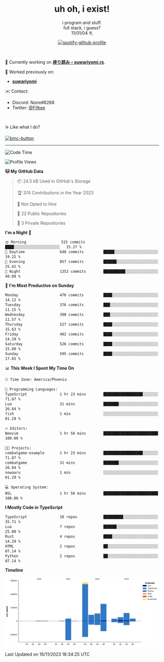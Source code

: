 <!--
**Nowaaru/nowaaru** is a ✨ _special_ ✨ repository because its `README.md` (this file) appears on your GitHub profile.

Here are some ideas to get you started:

- 🔭 I’m currently working on ...
- 🌱 I’m currently learning ...
- 👯 I’m looking to collaborate on ...
- 🤔 I’m looking for help with ...
- 💬 Ask me about ...
- 📫 How to reach me: ...
- 😄 Pronouns: ...
- ⚡ Fun fact: ...
-->

<h1 align="center"> uh oh, i exist!</h1>

<p align="center">
  i program and stuff.<br/>
  full stack, i guess?<br/>
  11/01/04 ♏ 
</p>

<!--
<p align="center">
╭──────────────────────────╮<br/>
│                        <a href="https://open.spotify.com/track/5iY3ZEHlQGFosdnROBDIg7?si=d7fd7fe8c7a747a1">Lavender</a>                      │<br/>
│               <a href="https://open.spotify.com/artist/6oeSQ4qmDQ7n89Rdt6tLLn?si=2773a05ce8b94a6c"><code>Rav</code></a>, <a href="https://open.spotify.com/artist/3vxcGARzVb3sETtt0Jxp7v?si=a4d26afacb46454f"><code>Kill Bill: The Rapper</code></a>               │<br/>
│             00:29 <a href="https://www.youtube.com/watch?v=dQw4w9WgXcQ">━━⬤</a>─────── 02:19              │<br/>
╰──────────────────────────╯<br/>
</p>
-->

<div align="center">

[![spotify-github-profile](https://spotify-github-profile.vercel.app/api/view?uid=fifkee&cover_image=true&theme=novatorem&bar_color=53b14f&bar_color_cover=true)](https://spotify-github-profile.vercel.app/api/view?uid=fifkee&redirect=true)

</div>
<br />

🦀 Currently working on **[座り読み・suwariyomi.rs](https://github.com/Nowaaru/suwariyomi.rs)**.

💫 Worked previously on: 
- **[suwariyomi](https://github.com/Nowaaru/suwariyomi)**



✉️ Contact:
- Discord: Noire#8268
- Twitter: <a href=https://twitter.com/@Fifkee>@Fifkee</a>

<br />

☕ Like what I do?

<a href="https://www.buymeacoffee.com/noire">
<img width="136" alt="bmc-button" src="https://user-images.githubusercontent.com/16274568/185726271-65d08167-e68c-49b1-bc12-8813b73cf0c0.png"></a>


---

<!--START_SECTION:waka-->
![Code Time](http://img.shields.io/badge/Code%20Time-715%20hrs%2031%20mins-blue)

![Profile Views](http://img.shields.io/badge/Profile%20Views-0-blue)

**🐱 My GitHub Data** 

> 📦 24.5 kB Used in GitHub's Storage 
 > 
> 🏆 374 Contributions in the Year 2023
 > 
> 🚫 Not Opted to Hire
 > 
> 📜 22 Public Repositories 
 > 
> 🔑 3 Private Repositories 
 > 
**I'm a Night 🦉** 

```text
🌞 Morning                515 commits         ████░░░░░░░░░░░░░░░░░░░░░   15.27 % 
🌆 Daytime                648 commits         █████░░░░░░░░░░░░░░░░░░░░   19.22 % 
🌃 Evening                857 commits         ██████░░░░░░░░░░░░░░░░░░░   25.42 % 
🌙 Night                  1352 commits        ██████████░░░░░░░░░░░░░░░   40.09 % 
```
📅 **I'm Most Productive on Sunday** 

```text
Monday                   476 commits         ████░░░░░░░░░░░░░░░░░░░░░   14.12 % 
Tuesday                  376 commits         ███░░░░░░░░░░░░░░░░░░░░░░   11.15 % 
Wednesday                390 commits         ███░░░░░░░░░░░░░░░░░░░░░░   11.57 % 
Thursday                 527 commits         ████░░░░░░░░░░░░░░░░░░░░░   15.63 % 
Friday                   482 commits         ████░░░░░░░░░░░░░░░░░░░░░   14.29 % 
Saturday                 526 commits         ████░░░░░░░░░░░░░░░░░░░░░   15.60 % 
Sunday                   595 commits         ████░░░░░░░░░░░░░░░░░░░░░   17.65 % 
```


📊 **This Week I Spent My Time On** 

```text
🕑︎ Time Zone: America/Phoenix

💬 Programming Languages: 
TypeScript               1 hr 23 mins        ██████████████████░░░░░░░   71.87 % 
Lua                      31 mins             ███████░░░░░░░░░░░░░░░░░░   26.84 % 
fish                     1 min               ░░░░░░░░░░░░░░░░░░░░░░░░░   01.29 % 

🔥 Editors: 
Neovim                   1 hr 56 mins        █████████████████████████   100.00 % 

🐱‍💻 Projects: 
combatgame-example       1 hr 23 mins        ██████████████████░░░░░░░   71.87 % 
combatgame               31 mins             ███████░░░░░░░░░░░░░░░░░░   26.84 % 
nowaaru                  1 min               ░░░░░░░░░░░░░░░░░░░░░░░░░   01.29 % 

💻 Operating System: 
WSL                      1 hr 56 mins        █████████████████████████   100.00 % 
```

**I Mostly Code in TypeScript** 

```text
TypeScript               10 repos            █████████░░░░░░░░░░░░░░░░   35.71 % 
Lua                      7 repos             ██████░░░░░░░░░░░░░░░░░░░   25.00 % 
Rust                     4 repos             ████░░░░░░░░░░░░░░░░░░░░░   14.29 % 
HTML                     2 repos             ██░░░░░░░░░░░░░░░░░░░░░░░   07.14 % 
Python                   2 repos             ██░░░░░░░░░░░░░░░░░░░░░░░   07.14 % 
```



**Timeline**

![Lines of Code chart](https://raw.githubusercontent.com/Nowaaru/Nowaaru/main/assets/bar_graph.png)


 Last Updated on 16/11/2023 18:34:25 UTC
<!--END_SECTION:waka-->

<!--
[![Nowaaru's GitHub stats](https://github-readme-stats.vercel.app/api?username=Nowaaru&theme=dracula&show_icons=true)](https://github.com/anuraghazra/github-readme-stats)

[![Top Langs](https://github-readme-stats.vercel.app/api/top-langs/?username=Nowaaru&layout=compact&theme=dracula)](https://github.com/anuraghazra/github-readme-stats)
-->
